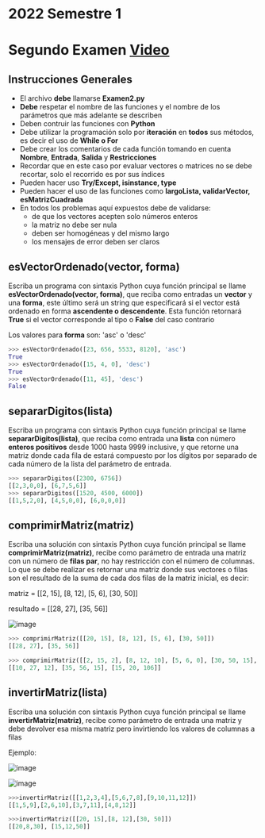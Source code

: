 # 2022 Semestre 1
# Segundo Examen [Video](https://web.microsoftstream.com/video/2e33e280-916d-484a-8e2d-b307b5a7ca26)

## Instrucciones Generales
- El archivo **debe** llamarse **Examen2.py**
- **Debe** respetar el nombre de las funciones y el nombre de los parámetros que más adelante se describen
- Deben contruir las funciones con **Python**
- Debe utilizar la programación solo por **iteración** en **todos** sus métodos, es decir el uso de **While o For**
- Debe crear los comentarios de cada función tomando en cuenta **Nombre**, **Entrada**, **Salida** y **Restricciones**
- Recordar que en este caso por evaluar vectores o matrices no se debe recortar, solo el recorrido es por sus índices
- Pueden hacer uso **Try/Except, isinstance, type**
- Pueden hacer el uso de las funciones como **largoLista, validarVector, esMatrizCuadrada**
- En todos los problemas aquí expuestos debe de validarse:
	-  de que los vectores acepten solo números enteros
	-  la matriz no debe ser nula
	-  deben ser homogéneas y del mismo largo
	-  los mensajes de error deben ser claros


## esVectorOrdenado(vector, forma)

Escriba un programa con sintaxis Python cuya función principal se llame **esVectorOrdenado(vector, forma)**, que reciba como entradas un **vector** y una **forma**, este último será un string que especificará si el vector está ordenado en forma **ascendente o descendente**. Esta función retornará **True** si el vector corresponde al tipo o **False** del caso contrario

Los valores para **forma** son:  'asc' o 'desc'

```python
>>> esVectorOrdenado([23, 656, 5533, 8120], 'asc')
True
>>> esVectorOrdenado([15, 4, 0], 'desc')
True
>>> esVectorOrdenado([11, 45], 'desc')
False
```

## separarDigitos(lista)

Escriba un programa con sintaxis Python cuya función principal se llame **separarDigitos(lista)**, que reciba como entrada una **lista** con número **enteros positivos** desde 1000 hasta 9999 inclusive, y que retorne una matriz donde cada fila de estará compuesto por los dígitos por separado de cada número de la lista del parámetro de entrada.

```python
>>> separarDigitos([2300, 6756])
[[2,3,0,0], [6,7,5,6]]
>>> separarDigitos([1520, 4500, 6000])
[[1,5,2,0], [4,5,0,0], [6,0,0,0]]

```

## comprimirMatriz(matriz)
	
Escriba una solución con sintaxis Python cuya función principal se llame **comprimirMatriz(matriz)**, recibe como parámetro de entrada una matriz con un número de **filas par**,  no hay restricción con el número de columnas. Lo que se debe realizar es retornar una matriz donde sus vectores o filas son el resultado de la suma de cada dos filas de la matriz inicial, es decir:

matriz = [[2, 15], [8, 12], [5, 6], [30, 50]]

resultado = [[28, 27], [35, 56]]

![image](https://user-images.githubusercontent.com/1167750/167149485-583e0ab8-8991-4996-84c6-7af407327b24.png)


```python
>>> comprimirMatriz([[20, 15], [8, 12], [5, 6], [30, 50]])
[[28, 27], [35, 56]]

>>> comprimirMatriz([[2, 15, 2], [8, 12, 10], [5, 6, 0], [30, 50, 15], [5, 8, 6], [10, 12, 100]])
[[10, 27, 12], [35, 56, 15], [15, 20, 106]]

```

## invertirMatriz(lista) 
Escriba una solución con sintaxis Python cuya función principal se llame **invertirMatriz(matriz)**, recibe como parámetro de entrada una matriz y debe devolver esa misma matriz pero invirtiendo los valores de columnas a filas

Ejemplo:

![image](https://user-images.githubusercontent.com/1167750/167147445-89c6111d-0bba-4488-86f3-bc029d4f966e.png)

![image](https://user-images.githubusercontent.com/1167750/167148137-011325a3-b7e9-4037-864b-2df25a282989.png)


```python
>>>invertirMatriz([[1,2,3,4],[5,6,7,8],[9,10,11,12]])
[[1,5,9],[2,6,10],[3,7,11],[4,8,12]]

>>>invertirMatriz([[20, 15],[8, 12],[30, 50]])
[[20,8,30], [15,12,50]]
```
